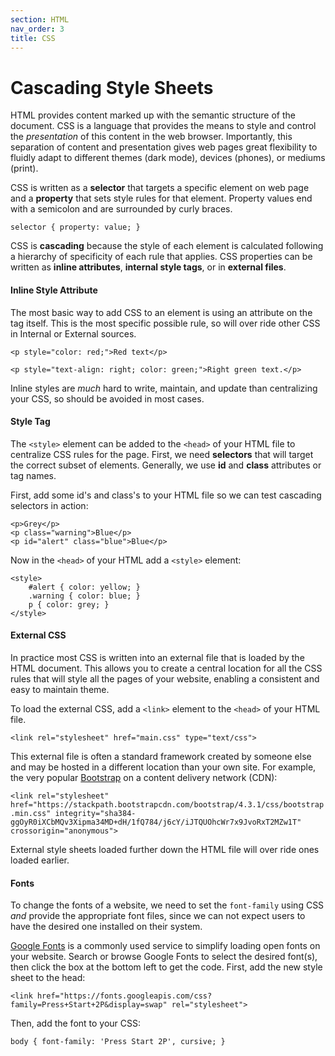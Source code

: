 ```yaml
---
section: HTML
nav_order: 3
title: CSS
---
```


# Cascading Style Sheets

HTML provides content marked up with the semantic structure of the document. 
CSS is a language that provides the means to style and control the *presentation* of this content in the web browser.
Importantly, this separation of content and presentation gives web pages great flexibility to fluidly adapt to different themes (dark mode), devices (phones), or mediums (print).

CSS is written as a **selector** that targets a specific element on web page and a **property** that sets style rules for that element.
Property values end with a semicolon and are surrounded by curly braces.

`selector { property: value; }`

CSS is **cascading** because the style of each element is calculated following a hierarchy of specificity of each rule that applies.
CSS properties can be written as **inline attributes**, **internal style tags**, or in **external files**.

#### Inline Style Attribute

The most basic way to add CSS to an element is using an attribute on the tag itself.
This is the most specific possible rule, so will over ride other CSS in Internal or External sources.

`<p style="color: red;">Red text</p>`

`<p style="text-align: right; color: green;">Right green text.</p>`

Inline styles are *much* hard to write, maintain, and update than centralizing your CSS, so should be avoided in most cases.

#### Style Tag

The `<style>` element can be added to the `<head>` of your HTML file to centralize CSS rules for the page.
First, we need **selectors** that will target the correct subset of elements.
Generally, we use **id** and **class** attributes or tag names.

First, add some id's and class's to your HTML file so we can test cascading selectors in action:

```
<p>Grey</p>
<p class="warning">Blue</p>
<p id="alert" class="blue">Blue</p>
```

Now in the `<head>` of your HTML add a `<style>` element:

```
<style>
    #alert { color: yellow; }
    .warning { color: blue; }
    p { color: grey; }
</style>
```

#### External CSS 

In practice most CSS is written into an external file that is loaded by the HTML document.
This allows you to create a central location for all the CSS rules that will style all the pages of your website, enabling a consistent and easy to maintain theme.

To load the external CSS, add a `<link>` element to the `<head>` of your HTML file.

`<link rel="stylesheet" href="main.css" type="text/css">`

This external file is often a standard framework created by someone else and may be hosted in a different location than your own site.
For example, the very popular [Bootstrap](https://getbootstrap.com/) on a content delivery network (CDN):

`<link rel="stylesheet" href="https://stackpath.bootstrapcdn.com/bootstrap/4.3.1/css/bootstrap.min.css" integrity="sha384-ggOyR0iXCbMQv3Xipma34MD+dH/1fQ784/j6cY/iJTQUOhcWr7x9JvoRxT2MZw1T" crossorigin="anonymous">`

External style sheets loaded further down the HTML file will over ride ones loaded earlier.

#### Fonts 

To change the fonts of a website, we need to set the `font-family` using CSS *and* provide the appropriate font files, since we can not expect users to have the desired one installed on their system.

[Google Fonts](https://fonts.google.com/) is a commonly used service to simplify loading open fonts on your website.
Search or browse Google Fonts to select the desired font(s), then click the box at the bottom left to get the code.
First, add the new style sheet to the head:

`<link href="https://fonts.googleapis.com/css?family=Press+Start+2P&display=swap" rel="stylesheet">`

Then, add the font to your CSS:

`body { font-family: 'Press Start 2P', cursive; }`
